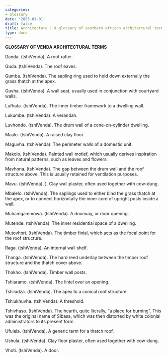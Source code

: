 ```yaml
---
categories:
- Glossary
date: '2025-01-01'
draft: false
title: Architecture | A glossary of southern african architectural terms
type: docs
---
```


**GLOSSARY OF VENDA ARCHITECTURAL TERMS**

Danda. (tshiVenda). A roof rafter.

Guda. (tshiVenda). The roof eaves.

Gumba. (tshiVenda). The sapling ring used to hold down externally the grass thatch at the apex.

Guvha. (tshiVenda). A wall seat, usually used in conjunction with courtyard walls.

Lufhata. (tshiVenda). The inner timber framework to a dwelling wall.

Lukumbe. (tshiVenda). A verandah.

Luvhondo. (tshiVenda). The drum wall of a cone-on-cylinder dwelling.

Maalo. (tshiVenda). A raised clay floor.

Maguvha. (tshiVenda). The perimeter walls of a domestic unit.

Makolo. (tshiVenda). Painted wall motief, which usually derives inspiration from natural patterns, such as leaves and flowers.

Mavhona. (tshiVenda). The gap between the drum wall and the roof structure above. This is usually retained for ventilation purposes.

Mavu. (tshiVenda). ). Clay wall plaster, often used together with cow-dung.

Mbalelo. (tshiVenda). The saplings used to either bind the grass thatch at the apex, or to connect horizontally the inner core of upright posts inside a wall.

Muhamgammowa. (tshiVenda). A doorway, or door opening.

Mutende. (tshiVenda). The inner residential space of a dwelling.

Mutovhori. (tshiVenda). The timber finial, which acts as the focal point for the roof structure.

Raga. (tshiVenda). An internal wall shelf.

Thanga. (tshiVenda). The hard reed underlay between the timber roof structure and the thatch cover above.

Thokho. (tshiVenda). Timber wall posts.

Tshiaramo. (tshiVenda). The lintel over an opening.

Tshiludza. (tshiVenda). The apex to a conical roof structure.

Tshiukhuvha. (tshiVenda). A threshold.

Tshivhaso. (tshiVenda). The hearth, quite literally, “a place for burning”. This was the original name of Sibasa, which was then distorted by white colonial administrators to its present form.

Ufulela. (tshiVenda). A generic term for a thatch roof.

Ushula. (tshiVenda). Clay floor plaster, often used together with cow-dung.

Vhoti. (tshiVenda). A door.